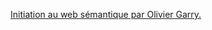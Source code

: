 
[Initiation au web sémantique par Olivier Garry.](https://prezi.com/2-qxg5ziub9v/processus-classique/?utm_campaign=share&utm_medium=copy)
